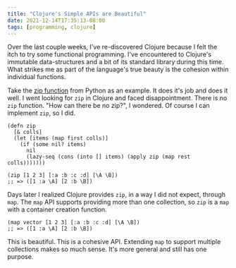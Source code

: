 ```yaml
---
title: "Clojure's Simple APIs are Beautiful"
date: 2021-12-14T17:35:13-08:00
tags: [programming, clojure]
---
```


Over the last couple weeks, I've re-discovered Clojure because I felt the itch to try some functional programming.
I've encountered to Clojure's immutable data-structures and a bit of its standard library during this time.
What strikes me as part of the language's true beauty is the cohesion within individual functions.

Take the [zip function](https://docs.python.org/3/library/functions.html#zip) from Python as an example.
It does it's job and does it well.
I went looking for `zip` in Clojure and faced disappointment.
There is no `zip` function.
"How can there be no zip?", I wondered.
Of course I can implement `zip`, so I did.

```
(defn zip
  [& colls]
  (let [items (map first colls)]
    (if (some nil? items)
      nil
      (lazy-seq (cons (into [] items) (apply zip (map rest colls)))))))

(zip [1 2 3] [:a :b :c :d] [\A \B])
;; => ([1 :a \A] [2 :b \B])
```

Days later I realized Clojure provides `zip`, in a way I did not expect, through `map`.
The `map` API supports providing more than one collection, so `zip` is a `map` with a container creation function.

```
(map vector [1 2 3] [:a :b :c :d] [\A \B])
;; => ([1 :a \A] [2 :b \B])
```

This is beautiful.
This is a cohesive API.
Extending `map` to support multiple collections makes so much sense.
It's more general and still has one purpose.